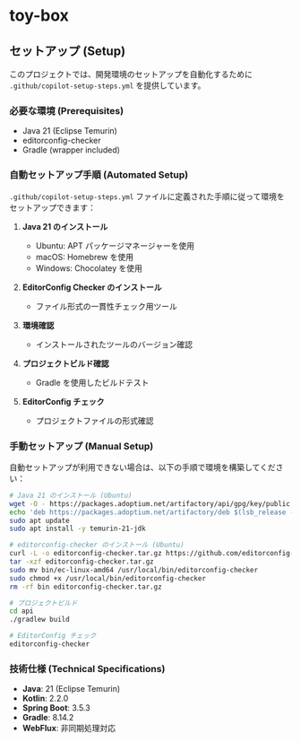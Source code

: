 # toy-box

## セットアップ (Setup)

このプロジェクトでは、開発環境のセットアップを自動化するために `.github/copilot-setup-steps.yml` を提供しています。

### 必要な環境 (Prerequisites)

- Java 21 (Eclipse Temurin)
- editorconfig-checker
- Gradle (wrapper included)

### 自動セットアップ手順 (Automated Setup)

`.github/copilot-setup-steps.yml` ファイルに定義された手順に従って環境をセットアップできます：

1. **Java 21 のインストール**
   - Ubuntu: APT パッケージマネージャーを使用
   - macOS: Homebrew を使用
   - Windows: Chocolatey を使用

2. **EditorConfig Checker のインストール**
   - ファイル形式の一貫性チェック用ツール

3. **環境確認**
   - インストールされたツールのバージョン確認

4. **プロジェクトビルド確認**
   - Gradle を使用したビルドテスト

5. **EditorConfig チェック**
   - プロジェクトファイルの形式確認

### 手動セットアップ (Manual Setup)

自動セットアップが利用できない場合は、以下の手順で環境を構築してください：

```bash
# Java 21 のインストール (Ubuntu)
wget -O - https://packages.adoptium.net/artifactory/api/gpg/key/public | sudo apt-key add -
echo 'deb https://packages.adoptium.net/artifactory/deb $(lsb_release -sc) main' | sudo tee /etc/apt/sources.list.d/adoptium.list
sudo apt update
sudo apt install -y temurin-21-jdk

# editorconfig-checker のインストール (Ubuntu)
curl -L -o editorconfig-checker.tar.gz https://github.com/editorconfig-checker/editorconfig-checker/releases/latest/download/ec-linux-amd64.tar.gz
tar -xzf editorconfig-checker.tar.gz
sudo mv bin/ec-linux-amd64 /usr/local/bin/editorconfig-checker
sudo chmod +x /usr/local/bin/editorconfig-checker
rm -rf bin editorconfig-checker.tar.gz

# プロジェクトビルド
cd api
./gradlew build

# EditorConfig チェック
editorconfig-checker
```

### 技術仕様 (Technical Specifications)

- **Java**: 21 (Eclipse Temurin)
- **Kotlin**: 2.2.0
- **Spring Boot**: 3.5.3
- **Gradle**: 8.14.2
- **WebFlux**: 非同期処理対応
